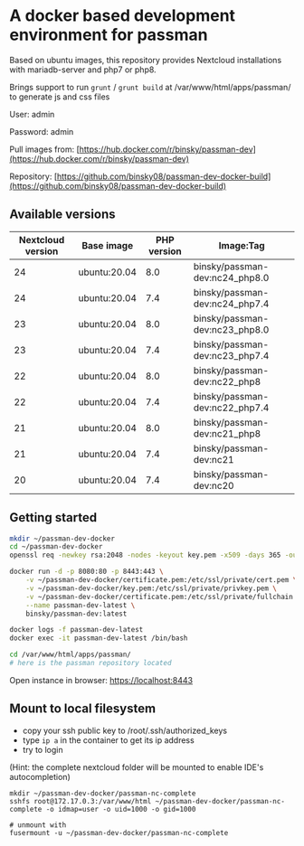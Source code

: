 # A docker based development environment for passman

Based on ubuntu images, this repository provides Nextcloud installations with mariadb-server and php7 or php8.

Brings support to run `grunt` / `grunt build` at /var/www/html/apps/passman/ to generate js and css files

User: admin

Password: admin

Pull images from: [https://hub.docker.com/r/binsky/passman-dev](https://hub.docker.com/r/binsky/passman-dev)

Repository: [https://github.com/binsky08/passman-dev-docker-build](https://github.com/binsky08/passman-dev-docker-build)


## Available versions

| Nextcloud version | Base image | PHP version | Image:Tag |
|-------------------|--------------|------------|-------------|
| 24 | ubuntu:20.04 | 8.0 | binsky/passman-dev:nc24_php8.0 |
| 24 | ubuntu:20.04 | 7.4 | binsky/passman-dev:nc24_php7.4 |
| 23 | ubuntu:20.04 | 8.0 | binsky/passman-dev:nc23_php8.0 |
| 23 | ubuntu:20.04 | 7.4 | binsky/passman-dev:nc23_php7.4 |
| 22 | ubuntu:20.04 | 8.0 | binsky/passman-dev:nc22_php8 |
| 22 | ubuntu:20.04 | 7.4 | binsky/passman-dev:nc22_php7.4 |
| 21 | ubuntu:20.04 | 8.0 | binsky/passman-dev:nc21_php8 |
| 21 | ubuntu:20.04 | 7.4 | binsky/passman-dev:nc21 |
| 20 | ubuntu:20.04 | 7.4 | binsky/passman-dev:nc20 |


## Getting started

```bash
mkdir ~/passman-dev-docker
cd ~/passman-dev-docker
openssl req -newkey rsa:2048 -nodes -keyout key.pem -x509 -days 365 -out certificate.pem

docker run -d -p 8080:80 -p 8443:443 \
    -v ~/passman-dev-docker/certificate.pem:/etc/ssl/private/cert.pem \
    -v ~/passman-dev-docker/key.pem:/etc/ssl/private/privkey.pem \
    -v ~/passman-dev-docker/certificate.pem:/etc/ssl/private/fullchain.pem \
    --name passman-dev-latest \
    binsky/passman-dev:latest

docker logs -f passman-dev-latest
docker exec -it passman-dev-latest /bin/bash

cd /var/www/html/apps/passman/
# here is the passman repository located
```

Open instance in browser: [https://localhost:8443](https://localhost:8443)


## Mount to local filesystem

- copy your ssh public key to /root/.ssh/authorized_keys
- type `ip a` in the container to get its ip address
- try to login

(Hint: the complete nextcloud folder will be mounted to enable IDE's autocompletion)

```
mkdir ~/passman-dev-docker/passman-nc-complete
sshfs root@172.17.0.3:/var/www/html ~/passman-dev-docker/passman-nc-complete -o idmap=user -o uid=1000 -o gid=1000

# unmount with
fusermount -u ~/passman-dev-docker/passman-nc-complete
```
